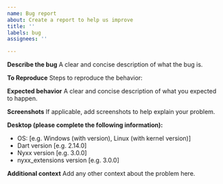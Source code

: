 ```yaml
---
name: Bug report
about: Create a report to help us improve
title: ''
labels: bug
assignees: ''

---
```


**Describe the bug**
A clear and concise description of what the bug is.

**To Reproduce**
Steps to reproduce the behavior:

**Expected behavior**
A clear and concise description of what you expected to happen.

**Screenshots**
If applicable, add screenshots to help explain your problem.

**Desktop (please complete the following information):**
 - OS: [e.g. Windows (with version), Linux (with kernel version)]
 - Dart version [e.g. 2.14.0]
 - Nyxx version [e.g. 3.0.0]
 - nyxx_extensions version [e.g. 3.0.0]

**Additional context**
Add any other context about the problem here.
